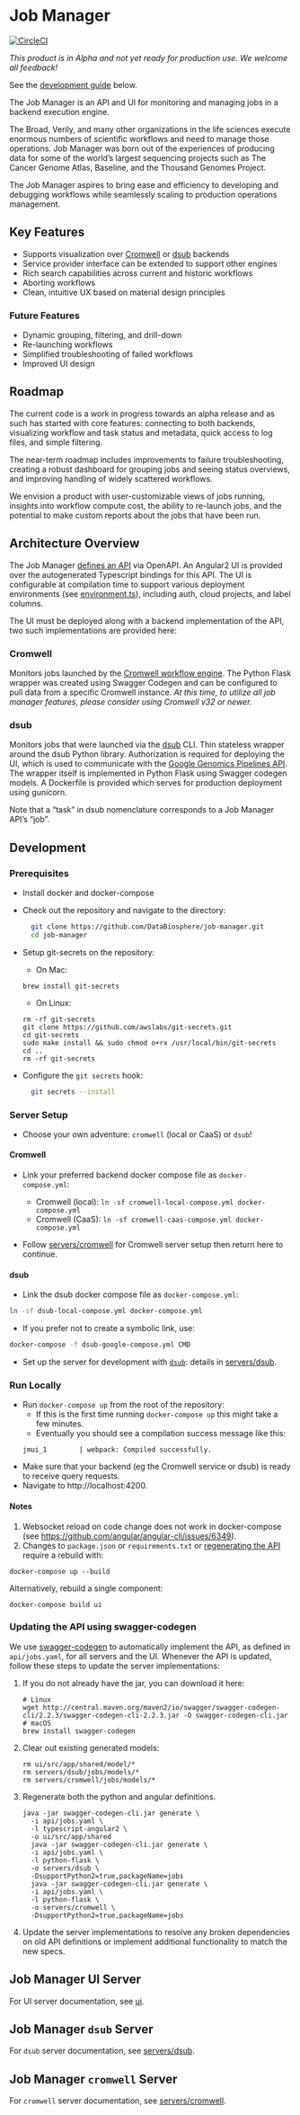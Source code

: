 # Job Manager

[![CircleCI](https://circleci.com/gh/DataBiosphere/job-manager/tree/master.svg?style=svg)](https://circleci.com/gh/DataBiosphere/job-manager/tree/master)

_This product is in Alpha and not yet ready for production use. We welcome all feedback!_

See the [development guide](#development) below.

The Job Manager is an API and UI for monitoring and managing jobs in a backend execution engine.

The Broad, Verily, and many other organizations in the life sciences execute enormous numbers of scientific workflows and need to manage those operations. Job Manager was born out of the experiences of producing data for some of the world’s largest sequencing projects such as The Cancer Genome Atlas, Baseline, and the Thousand Genomes Project.

The Job Manager aspires to bring ease and efficiency to developing and debugging workflows while seamlessly scaling to production operations management.

## Key Features
* Supports visualization over [Cromwell](https://github.com/broadinstitute/cromwell) or [dsub](https://github.com/googlegenomics/dsub) backends
* Service provider interface can be extended to support other engines
* Rich search capabilities across current and historic workflows
* Aborting workflows
* Clean, intuitive UX based on material design principles

### Future Features
* Dynamic grouping, filtering, and drill-down
* Re-launching workflows
* Simplified troubleshooting of failed workflows
* Improved UI design

## Roadmap

The current code is a work in progress towards an alpha release and as such has started with core features: connecting to both backends, visualizing workflow and task status and metadata, quick access to log files, and simple filtering.

The near-term roadmap includes improvements to failure troubleshooting, creating a robust dashboard for grouping jobs and seeing status overviews, and improving handling of widely scattered workflows.

We envision a product with user-customizable views of jobs running, insights into workflow compute cost, the ability to re-launch jobs, and the potential to make custom reports about the jobs that have been run.

## Architecture Overview

The Job Manager [defines an API](api/jobs.yaml) via OpenAPI. An Angular2 UI is provided over the autogenerated Typescript bindings for this API. The UI is configurable at compilation time to support various deployment environments (see [environment.ts](ui/src/environments/environment.ts)), including auth, cloud projects, and label columns.

The UI must be deployed along with a backend implementation of the API, two such implementations are provided here:

### Cromwell
Monitors jobs launched by the [Cromwell workflow engine](https://github.com/broadinstitute/cromwell). The Python Flask wrapper was created using Swagger Codegen and can be configured to pull data from a specific Cromwell instance. _At this time, to utilize all job manager features, please consider using Cromwell v32 or newer._

### dsub

Monitors jobs that were launched via the [dsub](https://github.com/googlegenomics/dsub) CLI. Thin stateless wrapper around the dsub Python library. Authorization is required for deploying the UI, which is used to communicate with the [Google Genomics Pipelines API](https://cloud.google.com/genomics/pipelines). The wrapper itself is implemented in Python Flask using Swagger codegen models. A Dockerfile is provided which serves for production deployment using gunicorn.

Note that a “task” in dsub nomenclature corresponds to a Job Manager API’s “job”.

## Development

### Prerequisites

- Install docker and docker-compose
- Check out the repository and navigate to the directory:
  ```sh
    git clone https://github.com/DataBiosphere/job-manager.git
    cd job-manager
  ```
- Setup git-secrets on the repository:
  - On Mac:
  ```
  brew install git-secrets
  ```

  - On Linux:
  ```
  rm -rf git-secrets
  git clone https://github.com/awslabs/git-secrets.git
  cd git-secrets
  sudo make install && sudo chmod o+rx /usr/local/bin/git-secrets
  cd ..
  rm -rf git-secrets
  ```

- Configure the `git secrets` hook:
  ```sh
    git secrets --install
  ```

### Server Setup

- Choose your own adventure: `cromwell` (local or CaaS) or `dsub`!


#### Cromwell

- Link your preferred backend docker compose file as `docker-compose.yml`:

  - Cromwell (local): `ln -sf cromwell-local-compose.yml docker-compose.yml`
  - Cromwell (CaaS): `ln -sf cromwell-caas-compose.yml docker-compose.yml`
- Follow [servers/cromwell](servers/cromwell/README.md#Development) for Cromwell server setup then return here to continue.

#### dsub

- Link the dsub docker compose file as `docker-compose.yml`:
```sh
ln -sf dsub-local-compose.yml docker-compose.yml
```
  - If you prefer not to create a symbolic link, use:
```sh
docker-compose -f dsub-google-compose.yml CMD
```
- Set up the server for development with [`dsub`](https://github.com/googlegenomics/dsub): details in [servers/dsub](servers/dsub/README.md#Development).


### Run Locally
- Run `docker-compose up` from the root of the repository:
  - If this is the first time running `docker-compose up`  this might take a few minutes.
  - Eventually you should see a compilation success message like this: 
  ```
  jmui_1        | webpack: Compiled successfully.
  ```
- Make sure that your backend (eg the Cromwell service or dsub) is ready to receive query requests. 
- Navigate to http://localhost:4200.

#### Notes
1. Websocket reload on code change does not work in docker-compose (see
https://github.com/angular/angular-cli/issues/6349).
2. Changes to `package.json` or `requirements.txt` or [regenerating the API](#updating-the-api-using-swagger-codegen) require a rebuild with:
  ```
  docker-compose up --build
  ```
  Alternatively, rebuild a single component:
  ```
  docker-compose build ui
  ```

### Updating the API using swagger-codegen
We use [swagger-codegen](https://github.com/swagger-api/swagger-codegen) to automatically implement the API, as defined in `api/jobs.yaml`, for all
servers and the UI. Whenever the API is updated, follow these steps to
update the server implementations:

1. If you do not already have the jar, you can download it here:
    ```
    # Linux
    wget http://central.maven.org/maven2/io/swagger/swagger-codegen-cli/2.2.3/swagger-codegen-cli-2.2.3.jar -O swagger-codegen-cli.jar
    # macOS
    brew install swagger-codegen
    ```
2. Clear out existing generated models:
    ```
    rm ui/src/app/shared/model/*
    rm servers/dsub/jobs/models/*
    rm servers/cromwell/jobs/models/*
    ```
3. Regenerate both the python and angular definitions.
    ```
    java -jar swagger-codegen-cli.jar generate \
      -i api/jobs.yaml \
      -l typescript-angular2 \
      -o ui/src/app/shared
      java -jar swagger-codegen-cli.jar generate \
      -i api/jobs.yaml \
      -l python-flask \
      -o servers/dsub \
      -DsupportPython2=true,packageName=jobs
      java -jar swagger-codegen-cli.jar generate \
      -i api/jobs.yaml \
      -l python-flask \
      -o servers/cromwell \
      -DsupportPython2=true,packageName=jobs
      ```
4. Update the server implementations to resolve any broken dependencies on old API definitions or implement additional functionality to match the new specs.

## Job Manager UI Server
For UI server documentation, see [ui](ui/).

## Job Manager `dsub` Server
For `dsub` server documentation, see [servers/dsub](servers/dsub/README.md).

## Job Manager `cromwell` Server
For `cromwell` server documentation, see [servers/cromwell](servers/cromwell/README.md).
